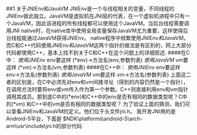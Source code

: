 ##1.关于JNIEnv和JavaVM
JNIEnv是一个与线程相关的变量，不同线程的JNIEnv彼此独立。JavaVM是虚拟机在JNI层的代表，在一个虚拟机进程中只有一个JavaVM，因此该进程的所有线程都可以使用这个JavaVM。当后台线程需要调用JNI native时，在native库中使用全局变量保存JavaVM尤为重要，这样使得后台线程能通过JavaVM获得JNIEnv。
native程序中频繁使用JNIEnv*和JavaVM*。而C和C++代码使用JNIEnv*和JavaVM*这两个指针的做法是有区别的，网上大部分代码都使用C++，基本上找不到关于C和C++在这个问题上的详细叙述.
####在C中：
*使用JNIEnv* env要这样      (*env)->方法名(env,参数列表)
*使用JavaVM* vm要这样       (*vm)->方法名(vm,参数列表)
####在C++中：
*使用JNIEnv* env要这样      env->方法名(参数列表)
*使用JavaVM* vm要这样       vm->方法名(参数列表)
上面这二者的区别是，在C中必须先对env和vm间接寻址（得到的内容仍然是一个指针），在调用方法时要将env或vm传入作为第一个参数。C++则直接利用env和vm指针调用其成员。那到底C中的(*env)和C++中的env是否有相同的数据类型呢？C中的(*vm) 和C++中的vm是否有相同的数据类型呢？
为了验证上面的猜测，我们可以查看JNIEnv和JavaVM的定义。他们位于头文件jni.h。
我开发JNI用的是Android-5平台，下面是 $NDK\platforms\android-5\arch-arm\usr\include\jni.h的部分代码
